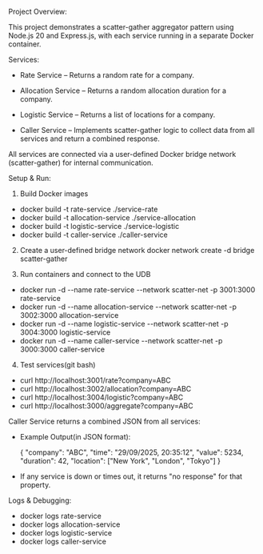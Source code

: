 Project Overview:

This project demonstrates a scatter-gather aggregator pattern using Node.js 20 and Express.js, with each service running in a separate Docker container.

Services:

- Rate Service – Returns a random rate for a company.

- Allocation Service – Returns a random allocation duration for a company.

- Logistic Service – Returns a list of locations for a company.

- Caller Service – Implements scatter-gather logic to collect data from all services and return a combined response.

All services are connected via a user-defined Docker bridge network (scatter-gather) for internal communication.

Setup & Run:

1. Build Docker images
- docker build -t rate-service ./service-rate
- docker build -t allocation-service ./service-allocation
- docker build -t logistic-service ./service-logistic
- docker build -t caller-service ./caller-service

2. Create a user-defined bridge network
docker network create -d bridge scatter-gather

3. Run containers and connect to the UDB
- docker run -d --name rate-service --network scatter-net -p 3001:3000 rate-service
- docker run -d --name allocation-service --network scatter-net -p 3002:3000 allocation-service
- docker run -d --name logistic-service --network scatter-net -p 3004:3000 logistic-service
- docker run -d --name caller-service --network scatter-net -p 3000:3000 caller-service

4. Test services(git bash)
- curl http://localhost:3001/rate?company=ABC
- curl http://localhost:3002/allocation?company=ABC
- curl http://localhost:3004/logistic?company=ABC
- curl http://localhost:3000/aggregate?company=ABC

Caller Service returns a combined JSON from all services:

- Example Output(in JSON format): 

  {
  "company": "ABC",
  "time": "29/09/2025, 20:35:12",
  "value": 5234,
  "duration": 42,
  "location": ["New York", "London", "Tokyo"]
}

- If any service is down or times out, it returns "no response" for that property.

Logs & Debugging:
- docker logs rate-service
- docker logs allocation-service
- docker logs logistic-service
- docker logs caller-service
